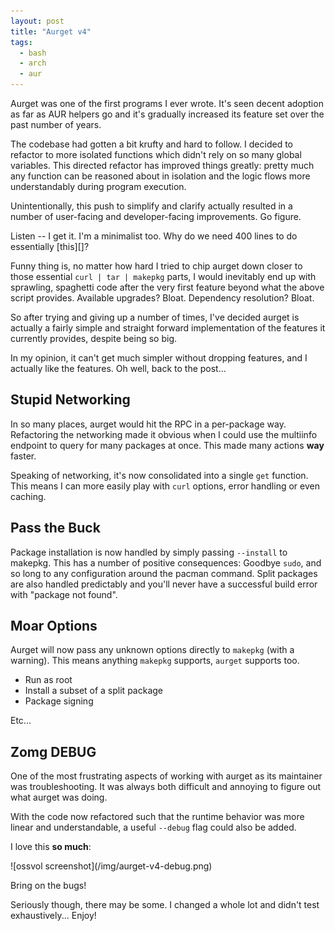 ```yaml
---
layout: post
title: "Aurget v4"
tags:
  - bash
  - arch
  - aur
---
```


Aurget was one of the first programs I ever wrote. It's seen decent 
adoption as far as AUR helpers go and it's gradually increased its 
feature set over the past number of years.

The codebase had gotten a bit krufty and hard to follow. I decided to 
refactor to more isolated functions which didn't rely on so many global 
variables. This directed refactor has improved things greatly: pretty 
much any function can be reasoned about in isolation and the logic flows 
more understandably during program execution.

Unintentionally, this push to simplify and clarify actually resulted in 
a number of user-facing and developer-facing improvements. Go figure.

<div class="well">
Listen -- I get it. I'm a minimalist too. Why do we need 400 lines to do 
essentially [this][]?

Funny thing is, no matter how hard I tried to chip aurget down closer to 
those essential `curl | tar | makepkg` parts, I would inevitably end up 
with sprawling, spaghetti code after the very first feature beyond what 
the above script provides. Available upgrades? Bloat. Dependency 
resolution? Bloat.

So after trying and giving up a number of times, I've decided aurget is 
actually a fairly simple and straight forward implementation of the 
features it currently provides, despite being so big.

In my opinion, it can't get much simpler without dropping features, and 
I actually like the features. Oh well, back to the post...
</div>

[this]: https://github.com/pbrisbin/scripts/blob/master/aur

## Stupid Networking

In so many places, aurget would hit the RPC in a per-package way. 
Refactoring the networking made it obvious when I could use the 
multiinfo endpoint to query for many packages at once. This made many 
actions **way** faster.

Speaking of networking, it's now consolidated into a single `get` 
function. This means I can more easily play with `curl` options, error 
handling or even caching.

## Pass the Buck

Package installation is now handled by simply passing `--install` to 
makepkg. This has a number of positive consequences: Goodbye `sudo`, and 
so long to any configuration around the pacman command. Split packages 
are also handled predictably and you'll never have a successful build 
error with "package not found".

## Moar Options

Aurget will now pass any unknown options directly to `makepkg` (with a 
warning). This means anything `makepkg` supports, `aurget` supports too.

* Run as root
* Install a subset of a split package
* Package signing

Etc...

## Zomg DEBUG

One of the most frustrating aspects of working with aurget as its 
maintainer was troubleshooting. It was always both difficult and 
annoying to figure out what aurget was doing.

With the code now refactored such that the runtime behavior was more 
linear and understandable, a useful `--debug` flag could also be added.

I love this **so much**:

<div class="image">
![ossvol screenshot](/img/aurget-v4-debug.png)
</div>

Bring on the bugs!

Seriously though, there may be some. I changed a whole lot and didn't 
test exhaustively... Enjoy!
